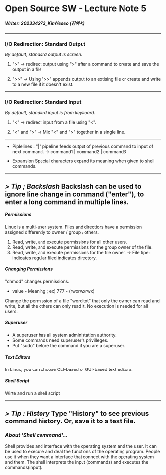 # Open Source SW - Lecture Note 5

##### **Writer: 202334273_KimYeseo (김예서)**



---

### I/O Redirection: Standard Output
*By default, standard output is screen.*

1. ">"
-> redirect output using ">" after a command to create and save the output in a file

2. ">>"
-> Using ">>" appends output to an extising file or create and write to a new file if it doesn't exist.

---
### I/O Redirection: Standard Input
*By default, standard input is from keyboard.*

1. "<"
-> redirect input from a file using "<".

2. "<" and ">"
-> Mix "<" and ">" together in a single line.

----

* Piplelines : "|"
pipeline feeds output of previous command to input of next command.
-> command1 | command2 | command3

* Expansion
Special characters expand its meaning when given to shell commands.


---
   
*> Tip ; Backslash*
Backslash can be used to ignore line change in command ("enter"), to enter a long command in multiple lines.
---
##### Permissions

Linux is a multi-user system.
Files and directiors have a permission assigned differently to owner / group / others.

1. Read, write, and execute permissions for all other users.
2. Read, write, and execute permissions for the group owner of the file.
3. Read, write, and execute permissions for the file owner.
-> File tipe: indicates regular filed indicates directory.


##### Changing Permissions
"chmod" changes permissions.

* value - Meaning ; ex)
777 - (rwxrwxrwx)

Change the permission of a file "word.txt" that only the owner can read and write, but all the others can only read it. No execution is needed for all users.

##### Superuser
- A superuser has all system administation authority.
- Some commands need superuser's privilleges.
- Put "sudo" before the command if you are a superuser.

##### Text Editors
In Linux, you can choose CLI-based or GUI-based text editors.

##### Shell Script
Wirte and run a shell script

---
*> Tip : History*
Type "History" to see previous command history. Or, save it to a text file.
--- 
### *About 'Shell command'...*

Shell provides and interface with the operating system and the user. It can be used to execute and deal the functions of the operating program. People use it when they want a interface that connect with the operating system and them. The shell interprets the input (commands) and executes the commands(input).
